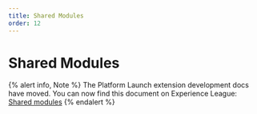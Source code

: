 ```yaml
---
title: Shared Modules
order: 12
---
```


# Shared Modules

{% alert info, Note %}
The Platform Launch extension development docs have moved. You can now find this document on Experience League: [Shared modules](https://experienceleague.adobe.com/docs/launch/using/extension-dev/modules/web/shared.html)
{% endalert %}